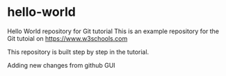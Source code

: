 # hello-world
Hello World repository for Git tutorial
This is an example repository for the Git tutoial on https://www.w3schools.com

This repository is built step by step in the tutorial.

Adding new changes from github GUI
